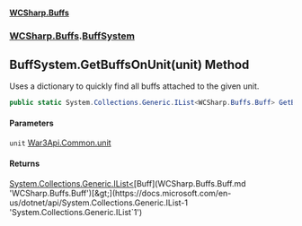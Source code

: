 #### [WCSharp.Buffs](README.md 'README')
### [WCSharp.Buffs](WCSharp.Buffs.md 'WCSharp.Buffs').[BuffSystem](WCSharp.Buffs.BuffSystem.md 'WCSharp.Buffs.BuffSystem')

## BuffSystem.GetBuffsOnUnit(unit) Method

Uses a dictionary to quickly find all buffs attached to the given unit.

```csharp
public static System.Collections.Generic.IList<WCSharp.Buffs.Buff> GetBuffsOnUnit(War3Api.Common.unit unit);
```
#### Parameters

<a name='WCSharp.Buffs.BuffSystem.GetBuffsOnUnit(War3Api.Common.unit).unit'></a>

`unit` [War3Api.Common.unit](https://docs.microsoft.com/en-us/dotnet/api/War3Api.Common.unit 'War3Api.Common.unit')

#### Returns
[System.Collections.Generic.IList&lt;](https://docs.microsoft.com/en-us/dotnet/api/System.Collections.Generic.IList-1 'System.Collections.Generic.IList`1')[Buff](WCSharp.Buffs.Buff.md 'WCSharp.Buffs.Buff')[&gt;](https://docs.microsoft.com/en-us/dotnet/api/System.Collections.Generic.IList-1 'System.Collections.Generic.IList`1')